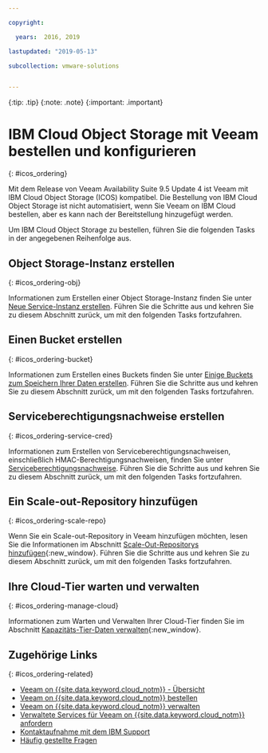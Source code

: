 ```yaml
---

copyright:

  years:  2016, 2019

lastupdated: "2019-05-13"

subcollection: vmware-solutions


---
```


{:tip: .tip}
{:note: .note}
{:important: .important}

# IBM Cloud Object Storage mit Veeam bestellen und konfigurieren
{: #icos_ordering}

Mit dem Release von Veeam Availability Suite 9.5 Update 4 ist Veeam mit IBM Cloud Object Storage (ICOS) kompatibel. Die Bestellung von IBM Cloud Object Storage ist nicht automatisiert, wenn Sie Veeam on IBM Cloud bestellen, aber es kann nach der Bereitstellung hinzugefügt werden.

Um IBM Cloud Object Storage zu bestellen, führen Sie die folgenden Tasks in der angegebenen Reihenfolge aus.

## Object Storage-Instanz erstellen
{: #icos_ordering-obj}

Informationen zum Erstellen einer Object Storage-Instanz finden Sie unter [Neue Service-Instanz erstellen](/docs/services/cloud-object-storage/basics?topic=cloud-object-storage-provision#provision-instance). Führen Sie die Schritte aus und kehren Sie zu diesem Abschnitt zurück, um mit den folgenden Tasks fortzufahren.

## Einen Bucket erstellen
{: #icos_ordering-bucket}

Informationen zum Erstellen eines Buckets finden Sie unter [Einige Buckets zum Speichern Ihrer Daten erstellen](/docs/services/cloud-object-storage?topic=cloud-object-storage-getting-started#gs-create-buckets). Führen Sie die Schritte aus und kehren Sie zu diesem Abschnitt zurück, um mit den folgenden Tasks fortzufahren.

## Serviceberechtigungsnachweise erstellen
{: #icos_ordering-service-cred}

Informationen zum Erstellen von Serviceberechtigungsnachweisen, einschließlich HMAC-Berechtigungsnachweisen, finden Sie unter [Serviceberechtigungsnachweise](/docs/services/cloud-object-storage/hmac?topic=cloud-object-storage-service-credentials#using-hmac-credentials). Führen Sie die Schritte aus und kehren Sie zu diesem Abschnitt zurück, um mit den folgenden Tasks fortzufahren.

## Ein Scale-out-Repository hinzufügen
{: #icos_ordering-scale-repo}

Wenn Sie ein Scale-out-Repository in Veeam hinzufügen möchten, lesen Sie die Informationen im Abschnitt [Scale-Out-Repositorys hinzufügen](https://helpcenter.veeam.com/docs/backup/vsphere/sobr_add.html?ver=95u4){:new_window}. Führen Sie die Schritte aus und kehren Sie zu diesem Abschnitt zurück, um mit den folgenden Tasks fortzufahren.

## Ihre Cloud-Tier warten und verwalten
{: #icos_ordering-manage-cloud}

Informationen zum Warten und Verwalten Ihrer Cloud-Tier finden Sie im Abschnitt [Kapazitäts-Tier-Daten verwalten](https://helpcenter.veeam.com/docs/backup/vsphere/capacity_tier_managing_data.html?ver=95u4){:new_window}.

## Zugehörige Links
{: #icos_ordering-related}

* [Veeam on {{site.data.keyword.cloud_notm}} - Übersicht](/docs/services/vmwaresolutions?topic=vmware-solutions-veeam_considerations)
* [Veeam on {{site.data.keyword.cloud_notm}} bestellen](/docs/services/vmwaresolutions/services?topic=vmware-solutions-veeam_ordering)
* [Veeam on {{site.data.keyword.cloud_notm}} verwalten](/docs/services/vmwaresolutions/services?topic=vmware-solutions-managingveeam)
* [Verwaltete Services für Veeam on {{site.data.keyword.cloud_notm}} anfordern](/docs/services/vmwaresolutions/services?topic=vmware-solutions-managing_veeam_services)
* [Kontaktaufnahme mit dem IBM Support](/docs/services/vmwaresolutions/vmonic?topic=vmware-solutions-trbl_support)
* [Häufig gestellte Fragen](/docs/services/vmwaresolutions/vmonic?topic=vmware-solutions-faq)
